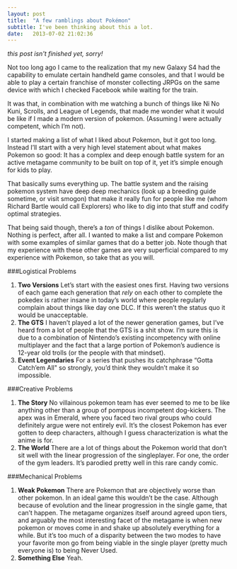 ```yaml
---
layout: post
title:  "A few ramblings about Pokémon"
subtitle: I've been thinking about this a lot.
date:   2013-07-02 21:02:36
---
```


*this post isn't finished yet, sorry!*

Not too long ago I came to the realization that my new Galaxy S4 had the capability to emulate certain handheld game consoles, and that I would be able to play a certain franchise of monster collecting JRPGs on the same device with which I checked Facebook while waiting for the train.

It was that, in combination with me watching a bunch of things like Ni No Kuni, Scrolls, and League of Legends, that made me wonder what it would be like if I made a modern version of pokemon. (Assuming I were actually competent, which I’m not).

I started making a list of what I liked about Pokemon, but it got too long. Instead I’ll start with a very high level statement about what makes Pokemon so good: It has a complex and deep enough battle system for an active metagame community to be built on top of it, yet it’s simple enough for kids to play.

That basically sums everything up. The battle system and the raising pokemon system have deep deep mechanics (look up a breeding guide sometime, or visit smogon) that make it really fun for people like me (whom Richard Bartle would call Explorers) who like to dig into that stuff and codify optimal strategies.

That being said though, there’s a *ton* of things I dislike about Pokemon. Nothing is perfect, after all. I wanted to make a list and compare Pokemon with some examples of similar games that do a better job. Note though that my experience with these other games are very superficial compared to my experience with Pokemon, so take that as you will.

###Logistical Problems
1. **Two Versions** Let’s start with the easiest ones first. Having two versions of each game each generation that *rely* on each other to complete the pokedex is rather insane in today’s world where people regularly complain about things like day one DLC. If this weren’t the status quo it would be unacceptable.
2. **The GTS** I haven’t played a lot of the newer generation games, but I’ve heard from a lot of people that the GTS is a shit show. I’m sure this is due to a combination of Nintendo’s existing incompetency with online multiplayer and the fact that a large portion of Pokemon’s audience is 12-year old trolls (or the people with that mindset).
3. **Event Legendaries** For a series that pushes its catchphrase “Gotta Catch’em All" so strongly, you’d think they wouldn’t make it so impossible.

###Creative Problems
1. **The Story** No villainous pokemon team has ever seemed to me to be like anything other than a group of pompous incompetent dog-kickers. The apex was in Emerald, where you faced two rival groups who could definitely argue were not entirely evil. It’s the closest Pokemon has ever gotten to deep characters, although I guess characterization is what the anime is for.
2. **The World** There are a lot of things about the Pokemon world that don’t sit well with the linear progression of the singleplayer. For one, the order of the gym leaders. It’s parodied pretty well in this rare candy comic.

###Mechanical Problems
1. **Weak Pokemon** There are Pokemon that are objectively worse than other pokemon. In an ideal game this wouldn’t be the case. Although because of evolution and the linear progression in the single game, that can’t happen. The metagame organizes itself around agreed upon tiers, and arguably the most interesting facet of the metagame is when new pokemon or moves come in and shake up absolutely everything for a while. But it’s too much of a disparity between the two modes to have your favorite mon go from being viable in the single player (pretty much everyone is) to being Never Used.
2. **Something Else** Yeah.
